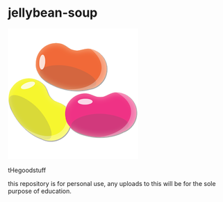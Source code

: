# jellybean-soup

![alt text](https://github.com/ejection/jellybean-soup/blob/master/beans.webp)

tHegoodstuff

this repository is for personal use, any uploads to this will be for the sole purpose of education. 
